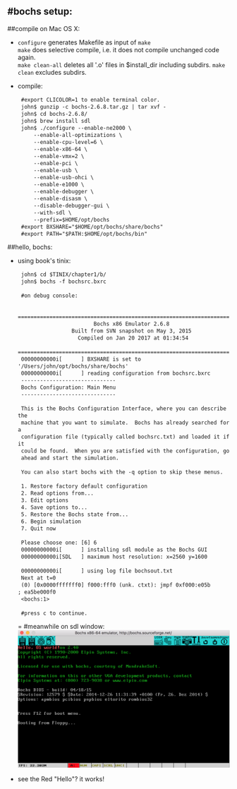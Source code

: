 #bochs setup:
---
##compile on Mac OS X:
 * `configure` generates Makefile as input of `make`  
   `make` does selective compile, i.e. it does not compile unchanged code again.  
   `make clean-all` deletes all '.o' files in $install_dir including subdirs. `make clean` excludes subdirs.

 * compile:
		
		#export CLICOLOR=1 to enable terminal color.
		john$ gunzip -c bochs-2.6.8.tar.gz | tar xvf -
		john$ cd bochs-2.6.8/
		john$ brew install sdl
		john$ ./configure --enable-ne2000 \
            --enable-all-optimizations \
            --enable-cpu-level=6 \
            --enable-x86-64 \
            --enable-vmx=2 \
            --enable-pci \
            --enable-usb \
            --enable-usb-ohci \
            --enable-e1000 \
            --enable-debugger \
            --enable-disasm \
            --disable-debugger-gui \
            --with-sdl \
            --prefix=$HOME/opt/bochs
		#export BXSHARE="$HOME/opt/bochs/share/bochs"
		#export PATH="$PATH:$HOME/opt/bochs/bin"

##hello, bochs:
 * using book's tinix:

		john$ cd $TINIX/chapter1/b/
		john$ bochs -f bochsrc.bxrc
		
		#on debug console:

		========================================================================
		                       Bochs x86 Emulator 2.6.8
		                Built from SVN snapshot on May 3, 2015
		                  Compiled on Jan 20 2017 at 01:34:54
		========================================================================
		00000000000i[      ] BXSHARE is set to '/Users/john/opt/bochs/share/bochs'
		00000000000i[      ] reading configuration from bochsrc.bxrc
		------------------------------
		Bochs Configuration: Main Menu
		------------------------------
		
		This is the Bochs Configuration Interface, where you can describe the
		machine that you want to simulate.  Bochs has already searched for a
		configuration file (typically called bochsrc.txt) and loaded it if it
		could be found.  When you are satisfied with the configuration, go
		ahead and start the simulation.
		
		You can also start bochs with the -q option to skip these menus.
		
		1. Restore factory default configuration
		2. Read options from...
		3. Edit options
		4. Save options to...
		5. Restore the Bochs state from...
		6. Begin simulation
		7. Quit now
		
		Please choose one: [6] 6
		00000000000i[      ] installing sdl module as the Bochs GUI
		00000000000i[SDL   ] maximum host resolution: x=2560 y=1600
		
		00000000000i[      ] using log file bochsout.txt
		Next at t=0
		(0) [0x0000fffffff0] f000:fff0 (unk. ctxt): jmpf 0xf000:e05b          ; ea5be000f0
		<bochs:1>
		
		#press c to continue.
		
	=
		#meanwhile on sdl window:
	![hellobochs](images/hellobochs.png)
* see the Red "Hello"? it works!